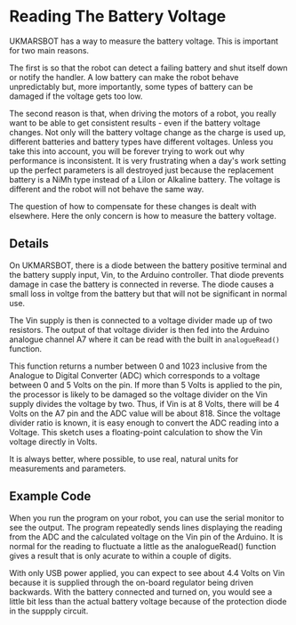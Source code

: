 # Reading The Battery Voltage

UKMARSBOT has a way to measure the battery voltage. This is important for two main reasons.

The first is so that the robot can detect a failing battery and shut itself down or notify the handler. A low battery can make the robot behave unpredictably but, more importantly, some types of battery can be damaged if the voltage gets too low.

The second reason is that, when driving the motors of a robot, you really want to be able to get consistent results - even if the battery voltage changes. Not only will the battery voltage change as the charge is used up, different batteries and battery types have different voltages. Unless you take this into account, you will be forever trying to work out why performance is inconsistent. It is very frustrating when a day's work setting up the perfect parameters is all destroyed just because the replacement battery is a NiMh type instead of a LiIon or Alkaline battery. The voltage is different and the robot will not behave the same way.

The question of how to compensate for these changes is dealt with elsewhere. Here the only concern is how to measure the battery voltage.

## Details

On UKMARSBOT, there is a diode between the battery positive terminal and the battery supply input, Vin, to the Arduino controller. That diode prevents damage in case the battery is connected in reverse. The diode causes a small loss in voltge from the battery but that will not be significant in normal use.

The Vin supply is then is connected to a voltage divider made up of two resistors. The output of that voltage divider is then fed into the Arduino analogue channel A7 where it can be read with the built in ```analogueRead()``` function.

This function returns a number between 0 and 1023 inclusive from the Analogue to Digital Converter (ADC) which corresponds to a voltage between 0 and 5 Volts on the pin. If more than 5 Volts is applied to the pin, the processor is likely to be damaged so the voltage divider on the Vin supply divides the voltage by two. Thus, if Vin is at 8 Volts, there will be 4 Volts on the A7 pin and the ADC value will be about 818. Since the voltage divider ratio is known, it is easy enough to convert the ADC reading into a Voltage. This sketch uses a floating-point calculation to show the Vin voltage directly in Volts.

It is always better, where possible, to use real, natural units for measurements and parameters.

## Example Code

When you run the program on your robot, you can use the serial monitor to see the output. The program repeatedly sends lines displaying the reading from the ADC and the calculated voltage on the Vin pin of the Arduino. It is normal for the reading to fluctuate a little as the analogueRead() function gives a result that is only acurate to within a couple of digits.

With only USB power applied, you can expect to see about 4.4 Volts on Vin because it is supplied through the on-board regulator being driven backwards. With the battery connected and turned on, you would see a little bit less than the actual battery voltage because of the protection diode in the suppply circuit.
